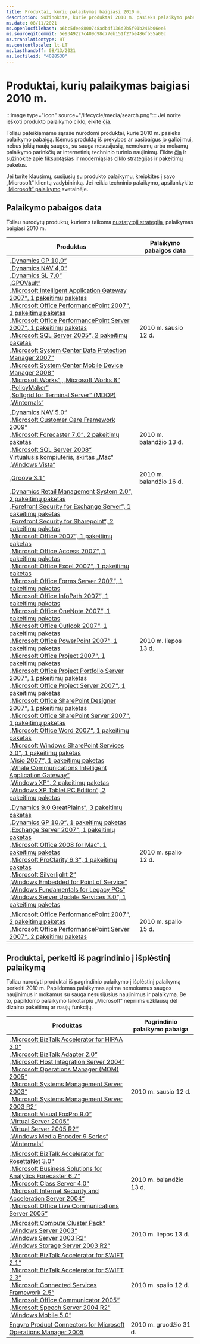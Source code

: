 ```yaml
---
title: Produktai, kurių palaikymas baigiasi 2010 m.
description: Sužinokite, kurie produktai 2010 m. pasieks palaikymo pabaigą arba pareis nuo pagrindinio palaikymo į išplėstinį palaikymą.
ms.date: 08/11/2021
ms.openlocfilehash: a6bc5dee8800748adb4f136d2b5f01b246b06ee5
ms.sourcegitcommit: 5e9349227c409d98c77eb151f27be486fb55a00c
ms.translationtype: HT
ms.contentlocale: lt-LT
ms.lasthandoff: 08/13/2021
ms.locfileid: "4028530"
---
```

# <a name="products-ending-support-in-2010"></a>Produktai, kurių palaikymas baigiasi 2010 m.

:::image type="icon" source="/lifecycle/media/search.png":::
Jei norite ieškoti produkto palaikymo ciklo, eikite [čia](/lifecycle/products/).

Toliau pateikiamame sąraše nurodomi produktai, kurie 2010 m. pasieks palaikymo pabaigą. Išėmus produktą iš prekybos ar pasibaigus jo galiojimui, nebus jokių naujų saugos, su sauga nesusijusių, nemokamų arba mokamų palaikymo parinkčių ar internetinių techninio turinio naujinimų. Eikite [čia](/lifecycle/overview/product-end-of-support-overview) ir sužinokite apie fiksuotąsias ir moderniąsias ciklo strategijas ir pakeitimų paketus.

Jei turite klausimų, susijusių su produkto palaikymu, kreipkitės į savo „Microsoft“ klientų vadybininką. Jei reikia techninio palaikymo, apsilankykite [„Microsoft“ palaikymo](https://support.microsoft.com/contactus/?ws=support) svetainėje.





## <a name="products-reaching-end-of-support"></a>Palaikymo pabaigos data

Toliau nurodytų produktų, kuriems taikoma [nustatytoji strategija](/lifecycle/policies/fixed), palaikymas baigiasi 2010 m.

| Produktas | Palaikymo pabaigos data |
| --- | --- |
| [„Dynamics GP 10,0“](/lifecycle/products/dynamics-gp-100?branch=live)<br>[„Dynamics NAV 4,0“](/lifecycle/products/dynamics-nav-40?branch=live)<br>[„Dynamics SL 7,0“](/lifecycle/products/dynamics-sl-70?branch=live)<br>[„GPOVault“](/lifecycle/products/gpovault?branch=live)<br>[„Microsoft Intelligent Application Gateway 2007“, 1 pakeitimų paketas](/lifecycle/products/intelligent-application-gateway-2007?branch=live)<br>[„Microsoft Office PerformancePoint 2007“, 1 pakeitimų paketas](/lifecycle/products/microsoft-office-performancepoint-2007?branch=live)<br>[„Microsoft Office PerformancePoint Server 2007“, 1 pakeitimų paketas](/lifecycle/products/microsoft-office-performancepoint-server-2007?branch=live)<br>[„Microsoft SQL Server 2005“, 2 pakeitimų paketas](/lifecycle/products/microsoft-sql-server-2005?branch=live)<br>[„Microsoft System Center Data Protection Manager 2007“](/lifecycle/products/microsoft-system-center-data-protection-manager-2007?branch=live)<br>[„Microsoft System Center Mobile Device Manager 2008“](/lifecycle/products/microsoft-system-center-mobile-device-manager-2008?branch=live)<br>[„Microsoft Works“, „Microsoft Works 8“](/lifecycle/products/microsoft-works?branch=live)<br>[„PolicyMaker“](/lifecycle/products/policymaker?branch=live)<br>[„Softgrid for Terminal Server“ (MDOP)](/lifecycle/products/softgrid-for-terminal-server-mdop?branch=live)<br>[„Winternals“](/lifecycle/products/winternals?branch=live)<br> | 2010 m. sausio 12 d. |
| [„Dynamics NAV 5.0“](/lifecycle/products/dynamics-nav-50?branch=live)<br>[„Microsoft Customer Care Framework 2009“](/lifecycle/products/microsoft-customer-care-framework-2009?branch=live)<br>[„Microsoft Forecaster 7.0“, 2 pakeitimų paketas](/lifecycle/products/microsoft-forecaster-70?branch=live)<br>[„Microsoft SQL Server 2008“](/lifecycle/products/microsoft-sql-server-2008?branch=live)<br>[Virtualusis kompiuteris, skirtas „Mac“](/lifecycle/products/virtual-pc-for-mac?branch=live)<br>[„Windows Vista“](/lifecycle/products/windows-vista?branch=live)<br> | 2010 m. balandžio 13 d. |
| [„Groove 3.1“](/lifecycle/products/groove-31?branch=live)<br> | 2010 m. balandžio 16 d. |
| [„Dynamics Retail Management System 2.0“, 2 pakeitimų paketas](/lifecycle/products/dynamics-retail-management-system-20?branch=live)<br>[„Forefront Security for Exchange Server“, 1 pakeitimų paketas](/lifecycle/products/forefront-security-for-exchange-server?branch=live)<br>[„Forefront Security for Sharepoint“, 2 pakeitimų paketas](/lifecycle/products/forefront-security-for-sharepoint?branch=live)<br>[„Microsoft Office 2007“, 1 pakeitimų paketas](/lifecycle/products/microsoft-office-2007?branch=live)<br>[„Microsoft Office Access 2007“, 1 pakeitimų paketas](/lifecycle/products/microsoft-office-access-2007?branch=live)<br>[„Microsoft Office Excel 2007“, 1 pakeitimų paketas](/lifecycle/products/microsoft-office-excel-2007?branch=live)<br>[„Microsoft Office Forms Server 2007“, 1 pakeitimų paketas](/lifecycle/products/microsoft-office-forms-server-2007?branch=live)<br>[„Microsoft Office InfoPath 2007“, 1 pakeitimų paketas](/lifecycle/products/microsoft-office-infopath-2007?branch=live)<br>[„Microsoft Office OneNote 2007“, 1 pakeitimų paketas](/lifecycle/products/microsoft-office-onenote-2007?branch=live)<br>[„Microsoft Office Outlook 2007“, 1 pakeitimų paketas](/lifecycle/products/microsoft-office-outlook-2007?branch=live)<br>[„Microsoft Office PowerPoint 2007“, 1 pakeitimų paketas](/lifecycle/products/microsoft-office-powerpoint-2007?branch=live)<br>[„Microsoft Office Project 2007“, 1 pakeitimų paketas](/lifecycle/products/microsoft-office-project-2007?branch=live)<br>[„Microsoft Office Project Portfolio Server 2007“, 1 pakeitimų paketas](/lifecycle/products/microsoft-office-project-portfolio-server-2007?branch=live)<br>[„Microsoft Office Project Server 2007“, 1 pakeitimų paketas](/lifecycle/products/microsoft-office-project-server-2007?branch=live)<br>[„Microsoft Office SharePoint Designer 2007“, 1 pakeitimų paketas](/lifecycle/products/microsoft-office-sharepoint-designer-2007?branch=live)<br>[„Microsoft Office SharePoint Server 2007“, 1 pakeitimų paketas](/lifecycle/products/microsoft-office-sharepoint-server-2007?branch=live)<br>[„Microsoft Office Word 2007“, 1 pakeitimų paketas](/lifecycle/products/microsoft-office-word-2007?branch=live)<br>[„Microsoft Windows SharePoint Services 3.0“, 1 pakeitimų paketas](/lifecycle/products/microsoft-windows-sharepoint-services-30?branch=live)<br>[„Visio 2007“, 1 pakeitimų paketas](/lifecycle/products/visio-2007?branch=live)<br>[„Whale Communications Intelligent Application Gateway“](/lifecycle/products/whale-communications-intelligent-application-gateway?branch=live)<br>[„Windows XP“, 2 pakeitimų paketas](/lifecycle/products/windows-xp?branch=live)<br>[„Windows XP Tablet PC Edition“, 2 pakeitimų paketas](/lifecycle/products/windows-xp-tablet-pc-edition?branch=live)<br> | 2010 m. liepos 13 d. |
| [„Dynamics 9.0 GreatPlains“, 3 pakeitimų paketas](/lifecycle/products/dynamics-90-greatplains?branch=live)<br>[„Dynamics GP 10.0“, 1 pakeitimų paketas](/lifecycle/products/dynamics-gp-100?branch=live)<br>[„Exchange Server 2007“, 1 pakeitimų paketas](/lifecycle/products/exchange-server-2007?branch=live)<br>[„Microsoft Office 2008 for Mac“, 1 pakeitimų paketas](/lifecycle/products/microsoft-office-2008-for-mac?branch=live)<br>[„Microsoft ProClarity 6.3“, 1 pakeitimų paketas](/lifecycle/products/microsoft-proclarity-63?branch=live)<br>[„Microsoft Silverlight 2“](/lifecycle/products/microsoft-silverlight-2?branch=live)<br>[„Windows Embedded for Point of Service“](/lifecycle/products/windows-embedded-for-point-of-service?branch=live)<br>[„Windows Fundamentals for Legacy PCs“](/lifecycle/products/windows-fundamentals-for-legacy-pcs?branch=live)<br>[„Windows Server Update Services 3.0“, 1 pakeitimų paketas](/lifecycle/products/windows-server-update-services-30?branch=live)<br> | 2010 m. spalio 12 d. |
| [„Microsoft Office PerformancePoint 2007“, 2 pakeitimų paketas](/lifecycle/products/microsoft-office-performancepoint-2007?branch=live)<br>[„Microsoft Office PerformancePoint Server 2007“, 2 pakeitimų paketas](/lifecycle/products/microsoft-office-performancepoint-server-2007?branch=live)<br> | 2010 m. spalio 15 d. |


## <a name="products-moving-to-extended-support"></a>Produktai, perkelti iš pagrindinio į išplėstinį palaikymą

Toliau nurodyti produktai iš pagrindinio palaikymo į išplėstinį palaikymą perkelti 2010 m. Papildomas palaikymas apima nemokamus saugos naujinimus ir mokamus su sauga nesusijusius naujinimus ir palaikymą. Be to, papildomo palaikymo laikotarpiu „Microsoft“ nepriims užklausų dėl dizaino pakeitimų ar naujų funkcijų.

| Produktas | Pagrindinio palaikymo pabaiga |
| --- | --- |
| [„Microsoft BizTalk Accelerator for HIPAA 3.0“](/lifecycle/products/microsoft-biztalk-accelerator-for-hipaa-30?branch=live)<br>[„Microsoft BizTalk Adapter 2.0“](/lifecycle/products/microsoft-biztalk-adapter-20?branch=live)<br>[„Microsoft Host Integration Server 2004“](/lifecycle/products/microsoft-host-integration-server-2004?branch=live)<br>[„Microsoft Operations Manager (MOM) 2005“](/lifecycle/products/microsoft-operations-manager-2005?branch=live)<br>[„Microsoft Systems Management Server 2003“](/lifecycle/products/microsoft-systems-management-server-2003?branch=live)<br>[„Microsoft Systems Management Server 2003 R2“](/lifecycle/products/microsoft-systems-management-server-2003-r2?branch=live)<br>[„Microsoft Visual FoxPro 9.0“](/lifecycle/products/microsoft-visual-foxpro-90?branch=live)<br>[„Virtual Server 2005“](/lifecycle/products/virtual-server-2005?branch=live)<br>[„Virtual Server 2005 R2“](/lifecycle/products/virtual-server-2005-r2?branch=live)<br>[„Windows Media Encoder 9 Series“](/lifecycle/products/windows-media-encoder-9-series?branch=live)<br>[„Winternals“](/lifecycle/products/winternals?branch=live)<br> | 2010 m. sausio 12 d. |
| [„Microsoft BizTalk Accelerator for RosettaNet 3.0“](/lifecycle/products/microsoft-biztalk-accelerator-for-rosettanet-30?branch=live)<br>[„Microsoft Business Solutions for Analytics Forecaster 6.7“](/lifecycle/products/microsoft-business-solutions-for-analytics-forecaster-67?branch=live)<br>[„Microsoft Class Server 4.0“](/lifecycle/products/microsoft-class-server-40?branch=live)<br>[„Microsoft Internet Security and Acceleration Server 2004“](/lifecycle/products/microsoft-internet-security-and-acceleration-server-2004?branch=live)<br>[„Microsoft Office Live Communications Server 2005“](/lifecycle/products/microsoft-office-live-communications-server-2005?branch=live)<br> | 2010 m. balandžio 13 d. |
| [„Microsoft Compute Cluster Pack“](/lifecycle/products/microsoft-compute-cluster-pack?branch=live)<br>[„Windows Server 2003“](/lifecycle/products/windows-server-2003-?branch=live)<br>[„Windows Server 2003 R2“](/lifecycle/products/windows-server-2003-r2?branch=live)<br>[„Windows Storage Server 2003 R2“](/lifecycle/products/windows-storage-server-2003-r2?branch=live)<br> | 2010 m. liepos 13 d. |
| [„Microsoft BizTalk Accelerator for SWIFT 2.1“](/lifecycle/products/microsoft-biztalk-accelerator-for-swift-21?branch=live)<br>[„Microsoft BizTalk Accelerator for SWIFT 2.3“](/lifecycle/products/microsoft-biztalk-accelerator-for-swift-23?branch=live)<br>[„Microsoft Connected Services Framework 2.5“](/lifecycle/products/microsoft-connected-services-framework-25?branch=live)<br>[„Microsoft Office Communicator 2005“](/lifecycle/products/microsoft-office-communicator-2005?branch=live)<br>[„Microsoft Speech Server 2004 R2“](/lifecycle/products/microsoft-speech-server-2004-r2?branch=live)<br>[„Windows Mobile 5.0“](/lifecycle/products/windows-mobile-50?branch=live)<br> | 2010 m. spalio 12 d. |
| [Engyro Product Connectors for Microsoft Operations Manager 2005](/lifecycle/products/engyro-product-connectors-for-microsoft-operations-manager-2005?branch=live)<br> | 2010 m. gruodžio 31 d. |
